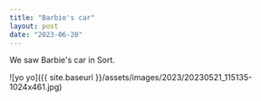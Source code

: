 ```yaml
---
title: "Barbie's car"
layout: post
date: "2023-06-20"
---
```


We saw Barbie's car in Sort.

![yo yo]({{ site.baseurl }}/assets/images/2023/20230521_115135-1024x461.jpg)
